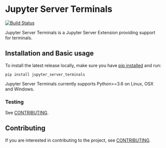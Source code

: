 # Jupyter Server Terminals

[![Build Status](https://github.com/jupyter-server/jupyter_server_terminals/actions/workflows/test.yml/badge.svg?query=branch%3Amain++)](https://github.com/jupyter-server/jupyter_server_terminals/actions?query=branch%3Amain++)

Jupyter Server Terminals is a Jupyter Server Extension providing support for terminals.

## Installation and Basic usage

To install the latest release locally, make sure you have
[pip installed](https://pip.readthedocs.io/en/stable/installing/) and run:

    pip install jupyter_server_terminals

Jupyter Server Terminals currently supports Python>=3.6 on Linux, OSX and Windows.

### Testing

See [CONTRIBUTING](./CONTRIBUTING.rst#running-tests).

## Contributing

If you are interested in contributing to the project, see [CONTRIBUTING](./CONTRIBUTING.rst).
